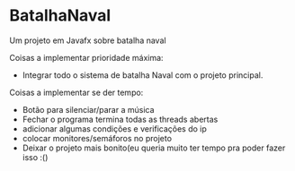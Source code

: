 # BatalhaNaval
Um projeto em Javafx sobre batalha naval

Coisas a implementar prioridade máxima:
 - Integrar todo o sistema de batalha Naval com o projeto principal.

Coisas a implementar se der tempo:
 - Botão para silenciar/parar a música
 - Fechar o programa termina todas as threads abertas
 - adicionar algumas condições e verificações do ip
 - colocar monitores/semáforos no projeto
 - Deixar o projeto mais bonito(eu queria muito ter tempo pra poder fazer isso :()
